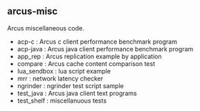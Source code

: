 ## arcus-misc

Arcus miscellaneous code.

* acp-c : Arcus c client performance benchmark program
* acp-java : Arcus java client performance benchmark program
* app_rep : Arcus replication example by application
* compare : Arcus cache content comparison test
* lua_sendbox : lua script example 
* mrr : network latency checker
* ngrinder : ngrinder test script sample 
* test_java : Arcus java client text programs
* test_shelf : miscellanuous tests  


